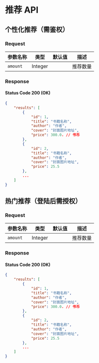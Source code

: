 # 推荐 API

## 个性化推荐（需鉴权）

### Request

| 参数名称 | 类型 | 默认值 | 描述 |
| --- | --- | --- | --- |
| `amount` | Integer | | 推荐数量 |

### Response

#### Status Code 200 (OK)

```json
{
    "results": [
        {
            "id": 1,
            "title": "书籍名称",
            "author": "作者",
            "cover": "封面图片地址",
            "price": 300.0. // 书币
        },
        {
            "id": 2,
            "title": "书籍名称",
            "author": "作者",
            "cover": "封面图片地址",
            "price": 25.5
        },
        ...
    ]
}
```

## 热门推荐（登陆后需授权）

### Request

| 参数名称 | 类型 | 默认值 | 描述 |
| --- | --- | --- | --- |
| `amount` | Integer | | 推荐数量 |

### Response

#### Status Code 200 (OK)

```json
{
    "results": [
        {
            "id": 1,
            "title": "书籍名称",
            "author": "作者",
            "cover": "封面图片地址",
            "price": 300.0. // 书币
        },
        {
            "id": 2,
            "title": "书籍名称",
            "author": "作者",
            "cover": "封面图片地址",
            "price": 25.5
        },
        ...
    ]
}
```


